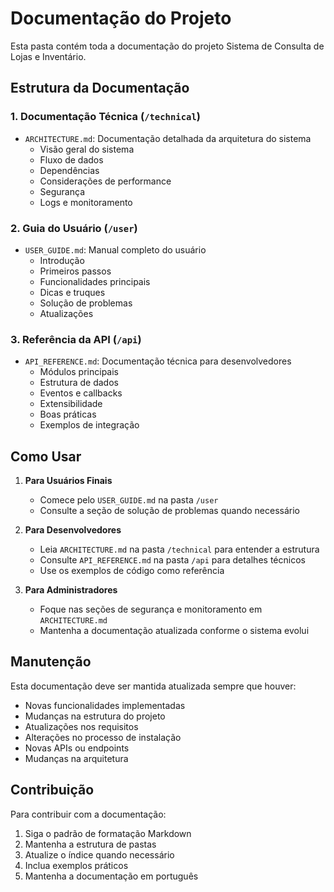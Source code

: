 # Documentação do Projeto

Esta pasta contém toda a documentação do projeto Sistema de Consulta de Lojas e Inventário.

## Estrutura da Documentação

### 1. Documentação Técnica (`/technical`)
- `ARCHITECTURE.md`: Documentação detalhada da arquitetura do sistema
  - Visão geral do sistema
  - Fluxo de dados
  - Dependências
  - Considerações de performance
  - Segurança
  - Logs e monitoramento

### 2. Guia do Usuário (`/user`)
- `USER_GUIDE.md`: Manual completo do usuário
  - Introdução
  - Primeiros passos
  - Funcionalidades principais
  - Dicas e truques
  - Solução de problemas
  - Atualizações

### 3. Referência da API (`/api`)
- `API_REFERENCE.md`: Documentação técnica para desenvolvedores
  - Módulos principais
  - Estrutura de dados
  - Eventos e callbacks
  - Extensibilidade
  - Boas práticas
  - Exemplos de integração

## Como Usar

1. **Para Usuários Finais**
   - Comece pelo `USER_GUIDE.md` na pasta `/user`
   - Consulte a seção de solução de problemas quando necessário

2. **Para Desenvolvedores**
   - Leia `ARCHITECTURE.md` na pasta `/technical` para entender a estrutura
   - Consulte `API_REFERENCE.md` na pasta `/api` para detalhes técnicos
   - Use os exemplos de código como referência

3. **Para Administradores**
   - Foque nas seções de segurança e monitoramento em `ARCHITECTURE.md`
   - Mantenha a documentação atualizada conforme o sistema evolui

## Manutenção

Esta documentação deve ser mantida atualizada sempre que houver:
- Novas funcionalidades implementadas
- Mudanças na estrutura do projeto
- Atualizações nos requisitos
- Alterações no processo de instalação
- Novas APIs ou endpoints
- Mudanças na arquitetura

## Contribuição

Para contribuir com a documentação:
1. Siga o padrão de formatação Markdown
2. Mantenha a estrutura de pastas
3. Atualize o índice quando necessário
4. Inclua exemplos práticos
5. Mantenha a documentação em português 